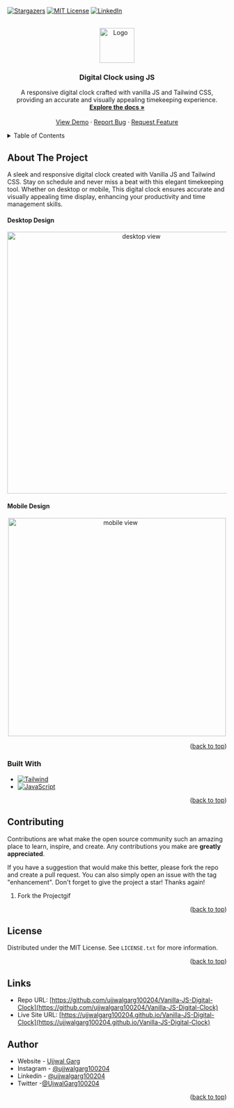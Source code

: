 <!-- Improved compatibility of back to top link: See: https://github.com/othneildrew/Best-README-Template/pull/73 -->

<a id="readme-top"></a>

<!-- PROJECT SHIELDS -->

[![Stargazers][stars-shield]][stars-url]
[![MIT License][license-shield]][license-url]
[![LinkedIn][linkedin-shield]][linkedin-url]

<!-- PROJECT LOGO -->
<br />
<div align="center">
  <a href="https://github.com/ujjwalgarg100204/Vanilla-JS-Digital-Clock">
    <img src="./images/logo.png" alt="Logo" width="80" height="80">
  </a>

<h3 align="center">Digital Clock using JS</h3>

  <p align="center">
    A responsive digital clock crafted with vanilla JS and Tailwind CSS, providing an accurate and visually appealing timekeeping experience.
    <br />
    <a href="https://github.com/ujjwalgarg100204/Vanilla-JS-Digital-Clock"><strong>Explore the docs »</strong></a>
    <br />
    <br />
    <a href="https://ujjwalgarg100204.github.io/Vanilla-JS-Digital-Clock">View Demo</a>
    ·
    <a href="https://github.com/ujjwalgarg100204/Vanilla-JS-Digital-Clock/issues">Report Bug</a>
    ·
    <a href="https://github.com/ujjwalgarg100204/Vanilla-JS-Digital-Clock/issues">Request Feature</a>
  </p>
</div>

<!-- TABLE OF CONTENTS -->
<details>
  <summary>Table of Contents</summary>
  <ol>
    <li>
      <a href="#about-the-project">About The Project</a>
      <ul>
        <li><a href="#built-with">Built With</a></li>
      </ul>
    </li>
    <li><a href="#contributing">Contributing</a></li>
    <li><a href="#license">License</a></li>
    <li><a href="#contact">Author</a></li>
  </ol>
</details>

<!-- ABOUT THE PROJECT -->

## About The Project

A sleek and responsive digital clock created with Vanilla JS and Tailwind CSS. Stay on schedule and never miss a beat with this elegant timekeeping tool. Whether on desktop or mobile, This digital clock ensures accurate and visually appealing time display, enhancing your productivity and time management skills.

#### Desktop Design

<p align="center">
  <img src="./images/desktop-view.gif" alt="desktop view" width="600"  />
</p>

#### Mobile Design

<p align="center">
	<img src="./images/mobile-view.gif" alt="mobile view" height="500" /> 
</p>

<p align="right">(<a href="#readme-top">back to top</a>)</p>

### Built With

-   [![Tailwind][tailwind-shield]][tailwind-url]
-   [![JavaScript][js-sheild]][javascript-url]

<p align="right">(<a href="#readme-top">back to top</a>)</p>

<!-- CONTRIBUTING -->

## Contributing

Contributions are what make the open source community such an amazing place to learn, inspire, and create. Any contributions you make are **greatly appreciated**.

If you have a suggestion that would make this better, please fork the repo and create a pull request. You can also simply open an issue with the tag "enhancement".
Don't forget to give the project a star! Thanks again!

1. Fork the Projectgif
 <p align="right">(<a href="#readme-top">back to top</a>)</p>

<!-- LICENSE -->

## License

Distributed under the MIT License. See `LICENSE.txt` for more information.

<p align="right">(<a href="#readme-top">back to top</a>)</p>

## Links

-   Repo URL: [https://github.com/ujjwalgarg100204/Vanilla-JS-Digital-Clock](https://github.com/ujjwalgarg100204/Vanilla-JS-Digital-Clock)
-   Live Site URL: [https://ujjwalgarg100204.github.io/Vanilla-JS-Digital-Clock](https://ujjwalgarg100204.github.io/Vanilla-JS-Digital-Clock)

<!-- AUTHOR -->

## Author

-   Website - [Ujjwal Garg](https://github.com/ujjwalgarg100204)
-   Instagram - [@ujjwalgarg100204](https://www.instagram.com/ujjwalgarg100204/)
-   Linkedin - [@ujjwalgarg100204](https://www.linkedin.com/in/ujjwal-garg-3a5639243/)
-   Twitter -[@UjwalGarg100204](https://twitter.com/UjwalGarg100204)

<p align="right">(<a href="#readme-top">back to top</a>)</p>

<!-- MARKDOWN LINKS & IMAGES -->
<!-- https://www.markdownguide.org/basic-syntax/#reference-style-links -->

[stars-shield]: https://img.shields.io/github/stars/ujjwalgarg100204/Vanilla-JS-Digital-Clock.svg?style=for-the-badge
[stars-url]: https://github.com/ujjwalgarg100204/Vanilla-JS-Digital-Clock/stargazers
[license-shield]: https://img.shields.io/github/license/ujjwalgarg100204/Vanilla-JS-Digital-Clock.svg?style=for-the-badge
[license-url]: https://github.com/ujjwalgarg100204/Vanilla-JS-Digital-Clock/blob/master/LICENSE.txt
[linkedin-shield]: https://img.shields.io/badge/-LinkedIn-black.svg?style=for-the-badge&logo=linkedin&colorB=555
[linkedin-url]: https://www.linkedin.com/in/ujjwal-garg-3a5639243
[desktop-view-screenshot]: ./screenshots/desktop-view.png
[mobile-view-screenshot]: ./screenshots/mobile-view.png
[tailwind-shield]: https://img.shields.io/badge/Tailwind_CSS-38B2AC?style=for-the-badge&logo=tailwind-css&logoColor=white
[tailwind-url]: https://tailwindcss.com
[js-sheild]: https://img.shields.io/badge/JavaScript-F7DF1E?style=for-the-badge&logo=javascript&logoColor=black
[javascript-url]: https://developer.mozilla.org/en-US/docs/Web/JavaScript
